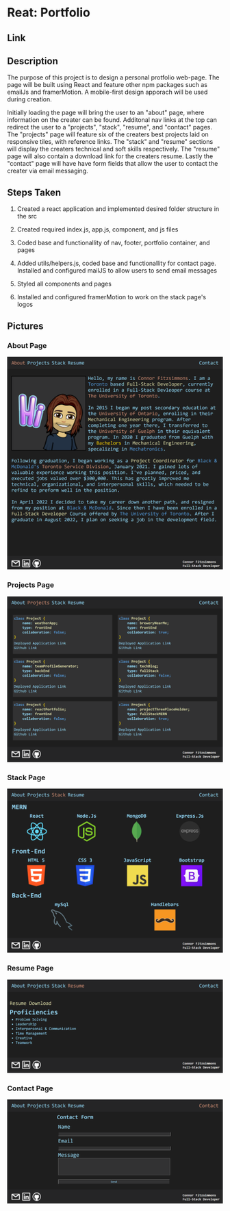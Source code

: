 # Reat: Portfolio

## Link

## Description
The purpose of this project is to design a personal protfolio web-page.  The page will be built using React and feature other npm packages such as emailJs and framerMotion.  A mobile-first design apporach will be used during creation.

Initially loading the page will bring the user to an "about" page, where information on the creater can be found.  Additonal nav links at the top can redirect the user to a "projects", "stack", "resume", and "contact" pages.  The "projects" page will feature six of the creaters best projects laid on responsive tiles, with reference links.  The "stack" and "resume" sections will display the creaters technical and soft skills respectively.  The "resume" page will also contain a download link for the creaters resume.  Lastly the "contact" page will have have form fields that allow the user to contact the creater via email messaging.    

## Steps Taken

1.  Created a react application and implemented desired folder structure in the src

2.  Created required index.js, app.js, component, and js files

3.  Coded base and functionallity of nav, footer, portfolio container, and pages

4.  Added utils/helpers.js, coded base and functionallity for contact page.  Installed and configured mailJS to allow users to send email messages

5.  Styled all components and pages

6.  Installed and configured framerMotion to work on the stack page's logos

## Pictures

### About Page
![About Page](./images/about-page.png)

### Projects Page
![Projects Page](./images/projects-page.png)

### Stack Page
![Stack Page](./images/stack-page.png)

### Resume Page
![Resume Page](./images/resume-page.png)

### Contact Page
![Contact Page](./images/contact-page.png)
